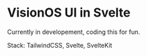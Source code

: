# VisionOS UI in Svelte

Currently in developement, coding this for fun.

Stack: TailwindCSS, Svelte, SvelteKit
